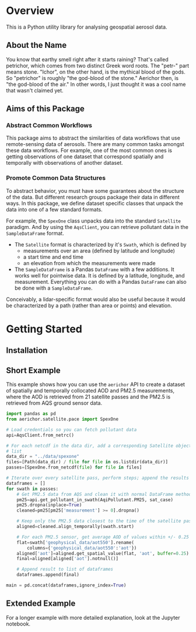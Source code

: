 # Overview

This is a Python utility library for analysing geospatial aerosol data.

## About the Name

You know that earthy smell right after it starts raining? That's called
petrichor, which comes from two distinct Greek word roots. The "petr-" part
means stone. "Ichor", on the other hand, is the mythical blood of the gods. So
"petrichor" is roughly "the god-blood of the stone." Aerichor then, is "the
god-blood of the air." In other words, I just thought it was a cool name that
wasn't claimed yet.

## Aims of this Package

### Abstract Common Workflows

This package aims to abstract the similarities of data workflows that use
remote-sensing data of aerosols. There are many common tasks amongst these data
workflows. For example, one of the most common ones is getting observations of
one dataset that correspond spatially and temporally with observations of
another dataset.

### Promote Common Data Structures

To abstract behavior, you must have some guarantees about the structure of the 
data. But different research groups package their data in different ways. In
this package, we define dataset specific classes that unpack the data into one 
of a few standard formats.

For example, the `SpexOne` class unpacks data into the standard `Satellite`
paradigm. And by using the `AqsClient`, you can retrieve pollutant data in
the `SampleDataFrame` format.

* The `Satellite` format is characterized by it's `Swath`, which is defined by
  * measurements over an area (defined by latitude and longitude)
  * a start time and end time
  * an elevation from which the measurements were made
* The `SampleDataFrame` is a Pandas `DataFrame` with a few additions. It works
  well for pointwise data. It is defined by a latitude, longitude, and
  measurement. Everything you can do with a Pandas `DataFrame` can also be done with a `SampleDataFrame`.

Conceivably, a lidar-specific format would also be useful because it would be 
characterized by a path (rather than area or points) and elevation. 

# Getting Started

## Installation

## Short Example

This example shows how you can use the `aerichor` API to create a dataset of
spatially and temporally collocated AOD and PM2.5 measurements, where the AOD is
retrieved from 21 satellite passes and the PM2.5 is retrieved from AQS ground
sensor data.


``` python
import pandas as pd
from aerichor.satellite.pace import SpexOne

# Load credentials so you can fetch pollutant data
api=AqsClient.from_netrc()

# For each netcdf in the data dir, add a corresponding Satellite object to the
# list
data_dir = "../data/spexone"
files=[Path(data_dir) / file for file in os.listdir(data_dir)]
passes=[SpexOne.from_netcdf(file) for file in files]

# Iterate over every satellite pass, perform steps; append the results
dataframes = []
for swath in passes:
    # Get PM2.5 data from AQS and clean it with normal DataFrame methods
    pm25=api.get_pollutant_in_swath(AqiPollutant.PM25, sat_case)
    pm25.dropna(inplace=True)
    cleaned=pm25[pm25['measurement'] >= 0].dropna()

    # Keep only the PM2.5 data closest to the time of the satellite pass
    aligned=cleaned.align_temporally(swath.start)

    # For each PM2.5 sensor, get average AOD of values within +/- 0.25 lat/lon
    flat=swath['geophysical_data/aot550'].rename(
        columns={'geophysical_data/aot550':'aot'})
    aligned['aot']=aligned.get_spatial_value(flat, 'aot', buffer=0.25)
    final=aligned[aligned['aot'].notnull()]

    # Append result to list of dataframes
    dataframes.append(final)

main = pd.concat(dataframes,ignore_index=True)
```

## Extended Example

For a longer example with more detailed explanation, look at the Jupyter
notebook.